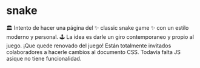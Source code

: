 # snake
🏛️
Intento de hacer una página del ✨ classic snake game ✨ con un estilo moderno y personal. 
🕹️ La idea es darle un giro contemporaneo y propio al juego. ¡Que quede renovado del juego!
Están totalmente invitados colaboradores a hacerle cambios al documento CSS. Todavía falta JS asique no tiene funcionalidad. 
